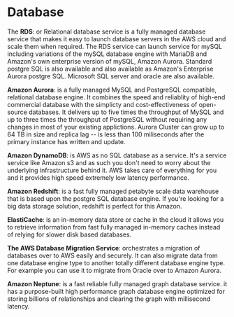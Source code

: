 # Database
The **RDS**: or Relational database service is a fully managed database service that makes it easy to launch database servers in the AWS cloud and scale them  when required. The RDS service can launch service for mySQL including variations of the mySQL database engine with 
MariaDB and Amazon's own enterprise version of mySQL, Amazon Aurora. Standard postgre SQL is also available and also available as Amazon's Enterprise Aurora postgre SQL. Microsoft SQL server and oracle are also available. 

**Amazon Aurora**: is a fully managed MySQL and PostgreSQL compatible, relational database engine.
It combines the speed and reliablity of high-end commercial database with the simplicty and cost-effectiveness of open-source databases.
It delivers up to five times the throughput of MySQL and up to three times the throughput of PostgreSQL without requiring any changes in most of your existing applictions.
Aurora Cluster can grow up to 64 TB in size and replica lag -- is less than 100 miliseconds after the primary instance has written and update.

**Amazon DynamoDB**: is AWS as no SQL database as a service. It's a service service like Amazon s3 and 
as such you don't need to worry about the underlying infrastructure behind it.
AWS takes care of everything for you and it provides high speed extremely low
latency performance. 

**Amazon Redshift**: is a fast fully managed petabyte scale data warehouse that is based upon the postgre SQL database engine. 
If you're looking for a big data storage solution, redshift is perfect for this Amazon.

**ElastiCache**: is an in-memory data store or cache in the cloud it allows you to retrieve information 
from fast fully managed in-memory caches instead of relying for slower disk based databases. 

**The AWS Database Migration Service**: orchestrates a migration of databases over to AWS easily and securely.
It can also migrate data from one database engine type to another totally different database engine type.
For example you can use it to migrate from Oracle over to Amazon Aurora. 

**Amazon Neptune**: is a fast reliable fully managed graph database service. it has a purpose-built high performance graph database engine optimized for storing billions of relationships and clearing the graph with millisecond latency. 